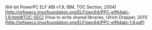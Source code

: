 (64-bit PowerPC ELF ABI v1.9, IBM, TOC Section, 2004) [http://refspecs.linuxfoundation.org/ELF/ppc64/PPC-elf64abi-1.9.html#TOC-SEC]
(How to write shared libraries, Ulrich Drepper, 2011) [http://refspecs.linuxfoundation.org/ELF/ppc64/PPC-elf64abi-1.9.pdf]
